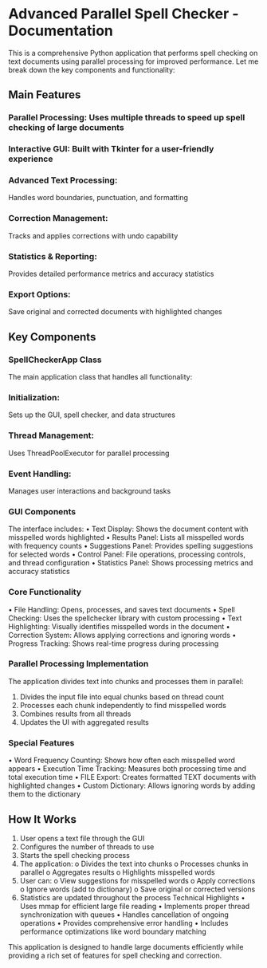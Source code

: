 # Advanced Parallel Spell Checker - Documentation

This is a comprehensive Python application that performs spell checking on text documents using parallel processing for improved performance. 
Let me break down the key components and functionality:

## Main Features
### Parallel Processing: Uses multiple threads to speed up spell checking of large documents
### Interactive GUI: Built with Tkinter for a user-friendly experience
### Advanced Text Processing: 
Handles word boundaries, punctuation, and formatting
### Correction Management: 
Tracks and applies corrections with undo capability
### Statistics & Reporting: 
Provides detailed performance metrics and accuracy statistics
### Export Options: 
Save original and corrected documents with highlighted changes

## Key Components
### SpellCheckerApp Class
The main application class that handles all functionality:
### Initialization: 
Sets up the GUI, spell checker, and data structures
### Thread Management: 
Uses ThreadPoolExecutor for parallel processing
### Event Handling: 
Manages user interactions and background tasks

### GUI Components
The interface includes:
•	Text Display: Shows the document content with misspelled words highlighted
•	Results Panel: Lists all misspelled words with frequency counts
•	Suggestions Panel: Provides spelling suggestions for selected words
•	Control Panel: File operations, processing controls, and thread configuration
•	Statistics Panel: Shows processing metrics and accuracy statistics

### Core Functionality
•	File Handling: Opens, processes, and saves text documents
•	Spell Checking: Uses the spellchecker library with custom processing
•	Text Highlighting: Visually identifies misspelled words in the document
•	Correction System: Allows applying corrections and ignoring words
•	Progress Tracking: Shows real-time progress during processing

### Parallel Processing Implementation
The application divides text into chunks and processes them in parallel:
1.	Divides the input file into equal chunks based on thread count
2.	Processes each chunk independently to find misspelled words
3.	Combines results from all threads
4.	Updates the UI with aggregated results
   
### Special Features
•	Word Frequency Counting: Shows how often each misspelled word appears
•	Execution Time Tracking: Measures both processing time and total execution time
•	FILE Export: Creates formatted TEXT documents with highlighted changes
•	Custom Dictionary: Allows ignoring words by adding them to the dictionary

## How It Works
1.	User opens a text file through the GUI
2.	Configures the number of threads to use
3.	Starts the spell checking process
4.	The application:
o	Divides the text into chunks
o	Processes chunks in parallel
o	Aggregates results
o	Highlights misspelled words
5.	User can:
o	View suggestions for misspelled words
o	Apply corrections
o	Ignore words (add to dictionary)
o	Save original or corrected versions
6.	Statistics are updated throughout the process
Technical Highlights
•	Uses mmap for efficient large file reading
•	Implements proper thread synchronization with queues
•	Handles cancellation of ongoing operations
•	Provides comprehensive error handling
•	Includes performance optimizations like word boundary matching

This application is designed to handle large documents efficiently while providing a rich set of features for spell checking and correction.

